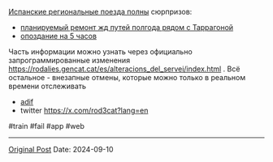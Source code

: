 [Испанские региональные поезда полны](2392.md) сюрпризов:
- [планируемый ремонт жд путей полгода рядом с Таррагоной](2454.md)
- [опоздание на 5 часов](1245.md)

Часть информации можно узнать через официально запрограммированные изменения https://rodalies.gencat.cat/es/alteracions_del_servei/index.html . Всё остальное - внезапные отмены, которые можно только в реальном времени отслеживать
- [adif](1381.md)
- twitter https://x.com/rod3cat?lang=en

#train #fail #app #web

---
[Original Post](https://t.me/lev2tarragona/2582)
Date: 2024-09-10

